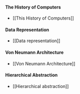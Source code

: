 
#### The History of Computers
- [[This History of Computers]]

#### Data Representation
- [[Data representation]]

#### Von Neumann Architecture
- [[Von Neumann Architecture]]

#### Hierarchical Abstraction
- [[Hierarchical abstraction]]




